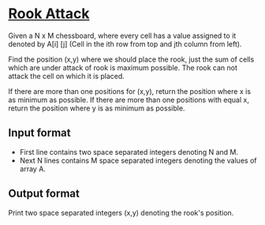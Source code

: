 # [Rook Attack][link]

Given a N x M chessboard, where every cell has a value assigned to it denoted by A[i] [j] (Cell in the ith row from top and jth column from left).

Find the position (x,y) where we should place the rook, just the sum of cells which are under attack of rook is maximum possible. The rook can not attack the cell on which it is placed.

If there are more than one positions for (x,y), return the position where x is as minimum as possible. If there are more than one positions with equal x, return the position where y is as minimum as possible.

## Input format

- First line contains two space separated integers denoting N and M.
- Next N lines contains M space separated integers denoting the values of array A.

## Output format

Print two space separated integers (x,y) denoting the rook's position.

[link]: https://www.hackerearth.com/practice/basic-programming/implementation/basics-of-implementation/practice-problems/algorithm/rook-attack-b899b655/
